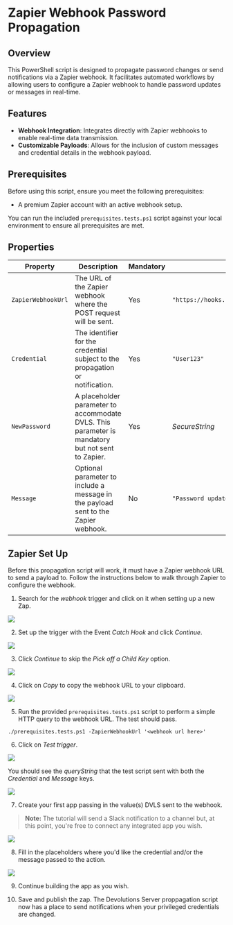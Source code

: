 # Zapier Webhook Password Propagation

## Overview

This PowerShell script is designed to propagate password changes or send notifications via a Zapier webhook. It facilitates automated workflows by allowing users to configure a Zapier webhook to handle password updates or messages in real-time.

## Features

- **Webhook Integration**: Integrates directly with Zapier webhooks to enable real-time data transmission.
- **Customizable Payloads**: Allows for the inclusion of custom messages and credential details in the webhook payload.

## Prerequisites

Before using this script, ensure you meet the following prerequisites:

- A premium Zapier account with an active webhook setup.

You can run the included `prerequisites.tests.ps1` script against your local environment to ensure all prerequisites are met.

## Properties

| Property           | Description                                        | Mandatory | Example                                          |
|--------------------|----------------------------------------------------|-----------|--------------------------------------------------|
| `ZapierWebhookUrl` | The URL of the Zapier webhook where the POST request will be sent. | Yes       | `"https://hooks.zapier.com/hooks/catch/123456/abcde"` |
| `Credential`       | The identifier for the credential subject to the propagation or notification. | Yes       | `"User123"`                                      |
| `NewPassword`      | A placeholder parameter to accommodate DVLS. This parameter is mandatory but not sent to Zapier. | Yes       | *SecureString*                                   |
| `Message`          | Optional parameter to include a message in the payload sent to the Zapier webhook. | No        | `"Password updated successfully"`                 |

## Zapier Set Up

Before this propagation script will work, it must have a Zapier webhook URL to send a payload to. Follow the instructions below to walk through Zapier to configure the webhook.

1. Search for the *webhook* trigger and click on it when setting up a new Zap.

![](setup_images/image-1.png)

2. Set up the trigger with the Event *Catch Hook* and click *Continue*.

![](setup_images/image.png)

3. Click *Continue* to skip the *Pick off a Child Key* option.

![](setup_images/image-2.png)

4. Click on *Copy* to copy the webhook URL to your clipboard.

![](setup_images/image-3.png)

5. Run the provided `prerequisites.tests.ps1` script to perform a simple HTTP query to the webhook URL. The test should pass.

```
./prerequisites.tests.ps1 -ZapierWebhookUrl '<webhook url here>'
```

6. Click on *Test trigger*.

![](setup_images/image-4.png)

You should see the *queryString* that the test script sent with both the *Credential* and *Message* keys.

![](setup_images/image-7.png)

7. Create your first app passing in the value(s) DVLS sent to the webhook.

> **Note:** The tutorial will send a Slack notification to a channel but, at this point, you're free to connect any integrated app you wish.

![](image-6.png)

8. Fill in the placeholders where you'd like the credential and/or the message passed to the action.

![](image-5.png)

9. Continue building the app as you wish.

10. Save and publish the zap. The Devolutions Server proppagation script now has a place to send notifications when your privileged credentials are changed.